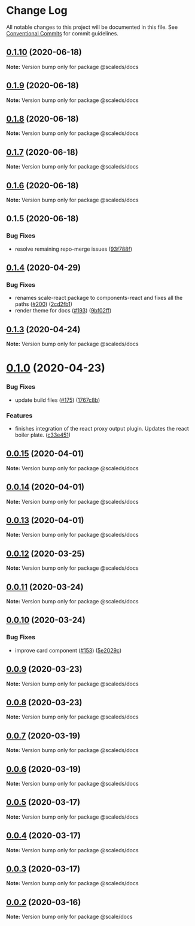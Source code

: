 # Change Log

All notable changes to this project will be documented in this file.
See [Conventional Commits](https://conventionalcommits.org) for commit guidelines.

## [0.1.10](https://github.com/gatsbyjs/gatsby-starter-default/compare/v0.1.9...v0.1.10) (2020-06-18)

**Note:** Version bump only for package @scaleds/docs





## [0.1.9](https://github.com/gatsbyjs/gatsby-starter-default/compare/v0.1.8...v0.1.9) (2020-06-18)

**Note:** Version bump only for package @scaleds/docs





## [0.1.8](https://github.com/gatsbyjs/gatsby-starter-default/compare/v0.1.7...v0.1.8) (2020-06-18)

**Note:** Version bump only for package @scaleds/docs





## [0.1.7](https://github.com/gatsbyjs/gatsby-starter-default/compare/v0.1.6...v0.1.7) (2020-06-18)

**Note:** Version bump only for package @scaleds/docs





## [0.1.6](https://github.com/gatsbyjs/gatsby-starter-default/compare/v0.1.5...v0.1.6) (2020-06-18)

**Note:** Version bump only for package @scaleds/docs





## 0.1.5 (2020-06-18)


### Bug Fixes

* resolve remaining repo-merge issues ([93f788f](https://github.com/gatsbyjs/gatsby-starter-default/commit/93f788f2027f5331aee8f6214ff2b563a624165e))





## [0.1.4](https://github.com/gatsbyjs/gatsby-starter-default/compare/v0.1.3...v0.1.4) (2020-04-29)

### Bug Fixes

- renames scale-react package to components-react and fixes all the paths ([#200](https://github.com/gatsbyjs/gatsby-starter-default/issues/200)) ([2cd2fb1](https://github.com/gatsbyjs/gatsby-starter-default/commit/2cd2fb11d29d82640b244108c3ba75f77fca3f1b))
- render theme for docs ([#193](https://github.com/gatsbyjs/gatsby-starter-default/issues/193)) ([9bf02ff](https://github.com/gatsbyjs/gatsby-starter-default/commit/9bf02ff14912894a5f266b095493a742da9f0316))

## [0.1.3](https://github.com/gatsbyjs/gatsby-starter-default/compare/v0.1.2...v0.1.3) (2020-04-24)

**Note:** Version bump only for package @scaleds/docs

# [0.1.0](https://github.com/gatsbyjs/gatsby-starter-default/compare/v0.0.12...v0.1.0) (2020-04-23)

### Bug Fixes

- update build files ([#175](https://github.com/gatsbyjs/gatsby-starter-default/issues/175)) ([1767c8b](https://github.com/gatsbyjs/gatsby-starter-default/commit/1767c8bf98927d00afdce177f0e367d79c456e77))

### Features

- finishes integration of the react proxy output plugin. Updates the react boiler plate. ([c33e451](https://github.com/gatsbyjs/gatsby-starter-default/commit/c33e4514fb840cc2e19e53dee1b17c30e27320ac))

## [0.0.15](https://github.com/gatsbyjs/gatsby-starter-default/compare/v0.0.14...v0.0.15) (2020-04-01)

**Note:** Version bump only for package @scaleds/docs

## [0.0.14](https://github.com/gatsbyjs/gatsby-starter-default/compare/v0.0.13...v0.0.14) (2020-04-01)

**Note:** Version bump only for package @scaleds/docs

## [0.0.13](https://github.com/gatsbyjs/gatsby-starter-default/compare/v0.0.12...v0.0.13) (2020-04-01)

**Note:** Version bump only for package @scaleds/docs

## [0.0.12](https://github.com/gatsbyjs/gatsby-starter-default/compare/v0.0.11...v0.0.12) (2020-03-25)

**Note:** Version bump only for package @scaleds/docs

## [0.0.11](https://github.com/gatsbyjs/gatsby-starter-default/compare/v0.0.10...v0.0.11) (2020-03-24)

**Note:** Version bump only for package @scaleds/docs

## [0.0.10](https://github.com/gatsbyjs/gatsby-starter-default/compare/v0.0.9...v0.0.10) (2020-03-24)

### Bug Fixes

- improve card component ([#153](https://github.com/gatsbyjs/gatsby-starter-default/issues/153)) ([5e2029c](https://github.com/gatsbyjs/gatsby-starter-default/commit/5e2029c8ef7ce5fbb4e07c8db04cae6a4926ff82))

## [0.0.9](https://github.com/gatsbyjs/gatsby-starter-default/compare/v0.0.8...v0.0.9) (2020-03-23)

**Note:** Version bump only for package @scaleds/docs

## [0.0.8](https://github.com/gatsbyjs/gatsby-starter-default/compare/v0.0.7...v0.0.8) (2020-03-23)

**Note:** Version bump only for package @scaleds/docs

## [0.0.7](https://github.com/gatsbyjs/gatsby-starter-default/compare/v0.0.6...v0.0.7) (2020-03-19)

**Note:** Version bump only for package @scaleds/docs

## [0.0.6](https://github.com/gatsbyjs/gatsby-starter-default/compare/v0.0.5...v0.0.6) (2020-03-19)

**Note:** Version bump only for package @scaleds/docs

## [0.0.5](https://github.com/gatsbyjs/gatsby-starter-default/compare/v0.0.3...v0.0.5) (2020-03-17)

**Note:** Version bump only for package @scaleds/docs

## [0.0.4](https://github.com/gatsbyjs/gatsby-starter-default/compare/v0.0.3...v0.0.4) (2020-03-17)

**Note:** Version bump only for package @scaleds/docs

## [0.0.3](https://github.com/gatsbyjs/gatsby-starter-default/compare/v0.0.2...v0.0.3) (2020-03-17)

**Note:** Version bump only for package @scaleds/docs

## [0.0.2](https://github.com/gatsbyjs/gatsby-starter-default/compare/v0.4.0...v0.0.2) (2020-03-16)

**Note:** Version bump only for package @scale/docs
